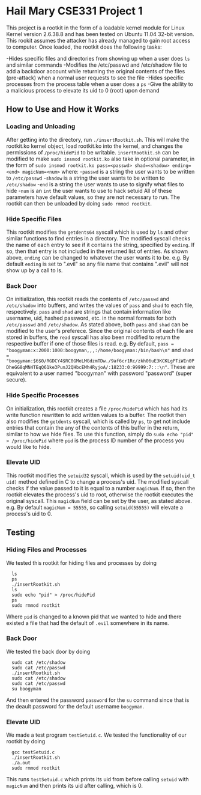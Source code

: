 # Hail Mary CSE331 Project 1
This project is a rootkit in the form of a loadable kernel module for Linux Kernel version 2.6.38.8 and has been tested on Ubuntu 11.04 32-bit version. This rookit assumes the attacker has already managed to gain root access to computer. Once loaded, the rootkit does the following tasks:

-Hides specific files and directories from showing up when a user does `ls` and similar commands 
-Modifies the /etc/passwd and /etc/shadow file to add a backdoor account while returning the original contents of the files (pre-attack) when a normal user requests to see the file
-Hides specific processes from the process table when a user does a `ps`
-Give the ability to a malicious process to elevate its uid to 0 (root) upon demand 

## How to Use and How it Works
### Loading and Unloading
After getting into the directory, run `./insertRootkit.sh`. This will make the rootkit.ko kernel object, load rootkit.ko into the kernel, and changes the permissions of `/proc/hidePid` to be writable. 
`insertRootkit.sh` can be modified to make `sudo insmod rootkit.ko` also take in optional parameter, in the form of `sudo insmod rootkit.ko pass=<passwd> shad=<shadow> ending=<end> magicNum=<num>` where:
-`passwd` is a string the user wants to be written to `/etc/passwd`
-`shadow` is a string the user wants to be written to `/etc/shadow`
-`end` is a string the user wants to use to signify what files to hide
-`num` is an `int` the user wants to use to hack setuid 
All of these parameters have default values, so they are not necessary to run.
The rootkit can then be unloaded by doing `sudo rmmod rootkit`.
### Hide Specific Files
This rootkit modifies the `getdents64` syscall which is used by `ls` and other similar functions to find entries in a directory. The modified syscall checks the name of each entry to see if it contains the string, specified by `ending`. If so, then that entry is not included in the returned list of entries. As shown above, `ending` can be changed to whatever the user wants it to be.
e.g. By default `ending` is set to ".evil" so any file name that contains ".evil" will not show up by a call to ls.
### Back Door
On initialization, this rootkit reads the contents of `/etc/passwd` and `/etc/shadow` into buffers, and writes the values of `pass` and `shad` to each file, respectively. `pass` and `shad` are strings that contain information like username, uid, hashed password, etc. in the normal formats for both `/etc/passwd` and `/etc/shadow`. As stated above, both `pass` and `shad` can be modified to the user's preferece. Since the original contents of each file are stored in buffers, the `read` syscall has also been modified to return the respective buffer if one of those files is read. 
e.g. By default, `pass = "boogyman:x:2000:1000:boogyman,,,:/home/boogyman:/bin/bash\n"` and `shad = "boogyman:$6$0/RGDCY4$RC0GMeLMGdzmTDw./9af6cr1Rc/zkh06uE3KCKLgPTiWIn0PDheGG8qMN4TEqQ61ke3PunJ2QHbcEMh4RyjoA/:18233:0:99999:7:::\n"`. These are equivalent to a user named "boogyman" with password "password" (super secure).
### Hide Specific Processes
On initialization, this rootkit creates a file `/proc/hidePid` which has had its write function rewritten to add written values to a buffer. The rootkit then also modifies the `getdents` syscall, which is called by `ps`, to get not include entries that contain the any of the contents of this buffer in the return, similar to how we hide files.
To use this function, simply do `sudo echo "pid" > /proc/hidePid` where `pid` is the process ID number of the process you would like to hide.
### Elevate UID
This rootkit modifies the `setuid32` syscall, which is used by the `setuid(uid_t uid)` method defined in C to change a process's uid. The modified syscall checks if the value passed to it is equal to a number `magicNum`. If so, then the rootkit elevates the process's uid to root, otherwise the rootkit executes the original syscall. This `magicNum` field can be set by the user, as stated above.
e.g. By default `magicNum = 55555`, so calling `setuid(55555)` will elevate a process's uid to 0.

## Testing
### Hiding Files and Processes
We tested this rootkit for hiding files and processes by doing
```
  ls
  ps
  ./insertRootkit.sh
  ls
  sudo echo "pid" > /proc/hidePid
  ps
  sudo rmmod rootkit
```
Where `pid` is changed to a known pid that we wanted to hide and there existed a file that had the default of `.evil` somewhere in its name.
### Back Door
We tested the back door by doing
```
  sudo cat /etc/shadow
  sudo cat /etc/passwd
  ./insertRootkit.sh
  sudo cat /etc/shadow
  sudo cat /etc/passwd
  su boogyman
 ```
And then entered the password `password` for the `su` command since that is the deault password for the default username `boogyman`.
### Elevate UID
We made a test program `testSetuid.c`. We tested the functionality of our rootkit by doing 
```
  gcc testSetuid.c
  ./insertRootkit.sh
  ./a.out
  sudo rmmod rootkit
```
This runs `testSetuid.c` which prints its uid from before calling `setuid` with `magicNum` and then prints its uid after calling, which is 0.
